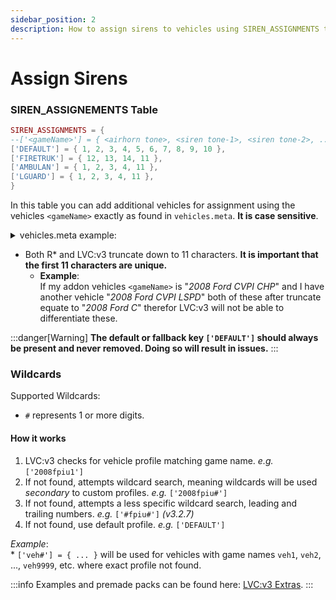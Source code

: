 ```yaml
---
sidebar_position: 2
description: How to assign sirens to vehicles using SIREN_ASSIGNMENTS table in SIRENS.lua
---
```


# Assign Sirens

### SIREN_ASSIGNEMENTS Table

```lua title="SIRENS.lua"
SIREN_ASSIGNMENTS = {
--['<gameName>'] = { <airhorn tone>, <siren tone-1>, <siren tone-2>, ... <siren tone-n> },
['DEFAULT'] = { 1, 2, 3, 4, 5, 6, 7, 8, 9, 10 },
['FIRETRUK'] = { 12, 13, 14, 11 },
['AMBULAN'] = { 1, 2, 3, 4, 11 },
['LGUARD'] = { 1, 2, 3, 4, 11 },
}
```

In this table you can add additional vehicles for assignment using the vehicles `<gameName>` exactly as found in `vehicles.meta`. **It is case sensitive**.

<details>
    <summary>vehicles.meta example:</summary>
    ```xml
    ...
    <modelName>so2</modelName> <!-- SPAWN NAME -->
    <handlingId>so2</handlingId>
    <gameName>so2</gameName> <!-- GAME NAME (WHAT LVC USES) -->
    <vehicleMakeName />
    <expressionDictName>null</expressionDictName>
    ...
    ```
</details>

- Both R\* and LVC:v3 truncate down to 11 characters. **It is important that the first 11 characters are unique.**
  - **Example**:\
    If my addon vehicles `<gameName>` is "_2008 Ford CVPI CHP_" and I have another vehicle "_2008 Ford CVPI LSPD_" both of these after truncate equate to "_2008 Ford C_" therefor LVC:v3 will not be able to differentiate these.

:::danger[Warning]
**The default or fallback key `['DEFAULT']` should always be present and never removed. Doing so will result in issues.**
:::

### **Wildcards**

Supported Wildcards:

- `#` represents 1 or more digits.

#### How it works

1. LVC:v3 checks for vehicle profile matching game name. _e.g._ `['2008fpiu1']`
2. If not found, attempts wildcard search, meaning wildcards will be used _secondary_ to custom profiles. _e.g._ `['2008fpiu#']`
3. If not found, attempts a less specific wildcard search, leading and trailing numbers. _e.g._ `['#fpiu#']` _(v3.2.7)_
4. If not found, use default profile. _e.g._ `['DEFAULT']`

_Example_:\
\* `['veh#'] = { ... }` will be used for vehicles with game names `veh1`, `veh2`, ..., `veh9999`, etc. where exact profile not found.

:::info
Examples and premade packs can be found here: [LVC:v3 Extras](https://github.com/TrevorBarns/luxart-vehicle-control-extras/).
:::
